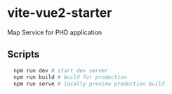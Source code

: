 # vite-vue2-starter

Map Service for PHD application

## Scripts

```bash
  npm run dev # start dev server
  npm run build # build for production
  npm run serve # locally preview production build
```
